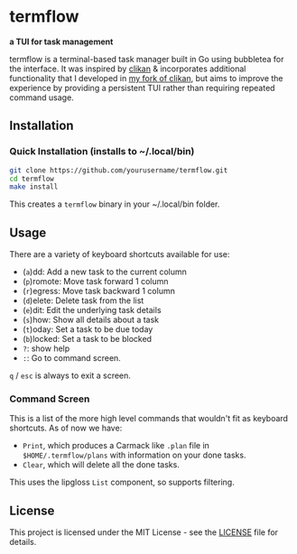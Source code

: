 # termflow 

**a TUI for task management**

termflow is a terminal-based task manager built in Go using bubbletea for the interface. It was inspired by [clikan](https://github.com/kitplummer/clikan) & incorporates additional functionality that I developed in [my fork of clikan](https://github.com/tomcotter7/clikan), but aims to improve the experience by providing a persistent TUI rather than requiring repeated command usage.

## Installation

### Quick Installation (installs to ~/.local/bin)
 
```bash
git clone https://github.com/yourusername/termflow.git
cd termflow
make install
```
This creates a `termflow` binary in your ~/.local/bin folder.

## Usage

There are a variety of keyboard shortcuts available for use:

- (`a`)dd: Add a new task to the current column
- (`p`)romote: Move task forward 1 column
- (`r`)egress: Move task backward 1 column
- (`d`)elete: Delete task from the list
- (`e`)dit: Edit the underlying task details
- (`s`)how: Show all details about a task
- (`t`)oday: Set a task to be due today
- (`b`)locked: Set a task to be blocked
- `?`: show help
- `:`: Go to command screen.

`q` / `esc` is always to exit a screen.

### Command Screen

This is a list of the more high level commands that wouldn't fit as keyboard shortcuts. As of now we have:

- `Print`, which produces a Carmack like `.plan` file in `$HOME/.termflow/plans` with information on your done tasks.
- `Clear`, which will delete all the done tasks.

This uses the lipgloss `List` component, so supports filtering.

## License

This project is licensed under the MIT License - see the [LICENSE](LICENSE) file for details.
